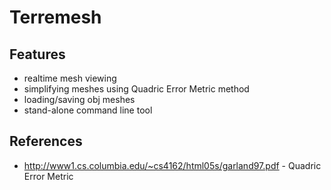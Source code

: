 # Terremesh #

## Features ##
* realtime mesh viewing
* simplifying meshes using Quadric Error Metric method
* loading/saving obj meshes
* stand-alone command line tool

## References ##
* http://www1.cs.columbia.edu/~cs4162/html05s/garland97.pdf - Quadric Error Metric
